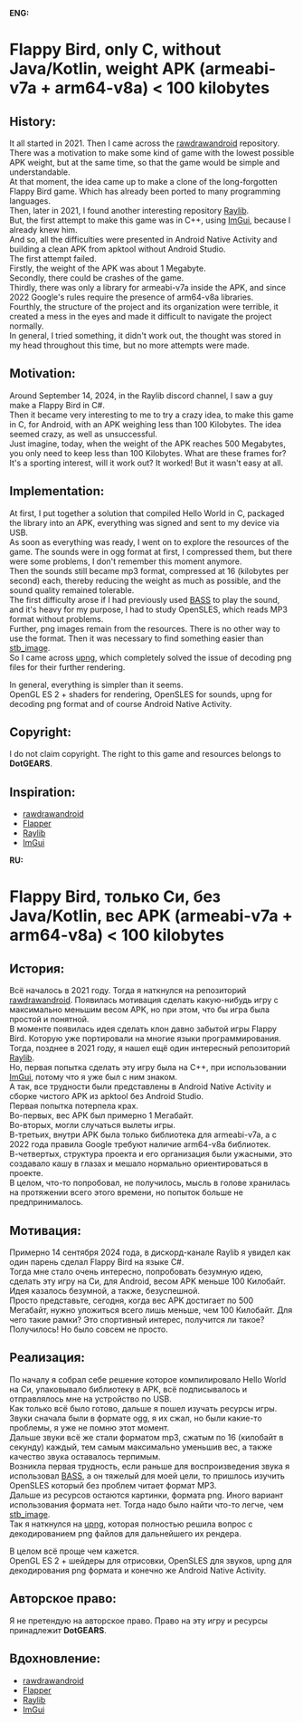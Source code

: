 **ENG:**

# Flappy Bird, only C, without Java/Kotlin, weight APK (armeabi-v7a + arm64-v8a) < 100 kilobytes

## History:  
  
It all started in 2021. Then I came across the [rawdrawandroid](https://github.com/cnlohr/rawdrawandroid) repository. 
There was a motivation to make some kind of game with the lowest possible APK weight, but at the same time, so that the game would be simple and understandable.  
At that moment, the idea came up to make a clone of the long-forgotten Flappy Bird game. Which has already been ported to many programming languages.  
Then, later in 2021, I found another interesting repository [Raylib](https://github.com/raysan5/raylib).  
But, the first attempt to make this game was in C++, using [ImGui](https://github.com/ocornut/imgui/), because I already knew him.  
And so, all the difficulties were presented in Android Native Activity and building a clean APK from apktool without Android Studio.  
The first attempt failed.  
Firstly, the weight of the APK was about 1 Megabyte.  
Secondly, there could be crashes of the game.  
Thirdly, there was only a library for armeabi-v7a inside the APK, and since 2022 Google's rules require the presence of arm64-v8a libraries.  
Fourthly, the structure of the project and its organization were terrible, it created a mess in the eyes and made it difficult to navigate the project normally.  
In general, I tried something, it didn't work out, the thought was stored in my head throughout this time, but no more attempts were made.  

## Motivation:  
  
Around September 14, 2024, in the Raylib discord channel, I saw a guy make a Flappy Bird in C#.  
Then it became very interesting to me to try a crazy idea, to make this game in C, for Android, with an APK weighing less than 100 Kilobytes.
The idea seemed crazy, as well as unsuccessful.  
Just imagine, today, when the weight of the APK reaches 500 Megabytes, you only need to keep less than 100 Kilobytes.
What are these frames for? It's a sporting interest, will it work out? It worked! But it wasn't easy at all.
  
## Implementation:  
  
At first, I put together a solution that compiled Hello World in C, packaged the library into an APK, everything was signed and sent to my device via USB.  
As soon as everything was ready, I went on to explore the resources of the game. The sounds were in ogg format at first, I compressed them, but there were some problems, I don't remember this moment anymore.  
Then the sounds still became mp3 format, compressed at 16 (kilobytes per second) each, thereby reducing the weight as much as possible, and the sound quality remained tolerable.  
The first difficulty arose if I had previously used [BASS](https://www.un4seen.com/) to play the sound, and it's heavy for my purpose, I had to study OpenSLES, which reads MP3 format without problems.  
Further, png images remain from the resources. There is no other way to use the format. Then it was necessary to find something easier than [stb_image](https://github.com/nothings/stb ).  
So I came across [upng](https://github.com/elanthis/upng), which completely solved the issue of decoding png files for their further rendering.

In general, everything is simpler than it seems.  
OpenGL ES 2 + shaders for rendering, OpenSLES for sounds, upng for decoding png format and of course Android Native Activity.

## Copyright: 
I do not claim copyright. The right to this game and resources belongs to **DotGEARS**.

## Inspiration:
- [rawdrawandroid](https://github.com/cnlohr/rawdrawandroid)
- [Flapper](https://github.com/its-Lyn/Flapper)
- [Raylib](https://github.com/raysan5/raylib)
- [ImGui](https://github.com/ocornut/imgui/)
  
  

**RU:**  

# Flappy Bird, только Си, без Java/Kotlin, вес APK (armeabi-v7a + arm64-v8a) < 100 kilobytes

## История:  
  
Всё началось в 2021 году. Тогда я наткнулся на репозиторий [rawdrawandroid](https://github.com/cnlohr/rawdrawandroid). 
Появилась мотивация сделать какую-нибудь игру с максимально меньшим весом APK, но при этом, что бы игра была простой и понятной.  
В моменте появилась идея сделать клон давно забытой игры Flappy Bird. Которую уже портировали на многие языки программирования.  
Тогда, позднее в 2021 году, я нашел ещё один интересный репозиторий [Raylib](https://github.com/raysan5/raylib).  
Но, первая попытка сделать эту игру была на C++, при использовании [ImGui](https://github.com/ocornut/imgui/), потому что я уже был с ним знаком.  
А так, все трудности были представлены в Android Native Activity и сборке чистого APK из apktool без Android Studio.  
Первая попытка потерпела крах.  
Во-первых, вес APK был примерно 1 Мегабайт.  
Во-вторых, могли случаться вылеты игры.  
В-третьих, внутри APK была только библиотека для armeabi-v7a, а с 2022 года правила Google требуют наличие arm64-v8a библиотек.  
В-четвертых, структура проекта и его организация были ужасными, это создавало кашу в глазах и мешало нормально ориентироваться в проекте.  
В целом, что-то попробовал, не получилось, мысль в голове хранилась на протяжении всего этого времени, но попыток больше не предпринималось.  

## Мотивация:  
  
Примерно 14 сентября 2024 года, в дискорд-канале Raylib я увидел как один парень сделал Flappy Bird на языке C#.  
Тогда мне стало очень интересно, попробовать безумную идею, сделать эту игру на Си, для Android, весом APK меньше 100 Килобайт.
Идея казалось безумной, а также, безуспешной.  
Просто представьте, сегодня, когда вес APK достигает по 500 Мегабайт, нужно уложиться всего лишь меньше, чем 100 Килобайт.
Для чего такие рамки? Это спортивный интерес, получится ли такое? Получилось! Но было совсем не просто.
  
## Реализация:  
  
По началу я собрал себе решение которое компилировало Hello World на Си, упаковывало библиотеку в APK, всё подписывалось и отправлялось мне на устройство по USB.  
Как только всё было готово, дальше я пошел изучать ресурсы игры. Звуки сначала были в формате ogg, я их сжал, но были какие-то проблемы, я уже не помню этот момент.  
Дальше звуки всё же стали форматом mp3, сжатым по 16 (килобайт в секунду) каждый, тем самым максимально уменьшив вес, а также качество звука оставалось терпимым.  
Возникла первая трудность, если раньше для воспроизведения звука я использовал [BASS](https://www.un4seen.com/), а он тяжелый для моей цели, то пришлось изучить OpenSLES который без проблем читает формат MP3.  
Дальше из ресурсов остаются картинки, формата png. Иного вариант использования формата нет. Тогда надо было найти что-то легче, чем [stb_image](https://github.com/nothings/stb).  
Так я наткнулся на [upng](https://github.com/elanthis/upng), которая полностью решила вопрос с декодированием png файлов для дальнейшего их рендера.

В целом всё проще чем кажется.  
OpenGL ES 2 + шейдеры для отрисовки, OpenSLES для звуков, upng для декодирования png формата и конечно же Android Native Activity.

## Авторское право: 
Я не претендую на авторское право. Право на эту игру и ресурсы принадлежит **DotGEARS**.

## Вдохновление:
- [rawdrawandroid](https://github.com/cnlohr/rawdrawandroid)
- [Flapper](https://github.com/its-Lyn/Flapper)
- [Raylib](https://github.com/raysan5/raylib)
- [ImGui](https://github.com/ocornut/imgui/)
